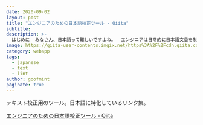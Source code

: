 ```yaml
---
date: 2020-09-02
layout: post
title: "エンジニアのための日本語校正ツール - Qiita"
subtitle: 
description: >-
  はじめに  みなさん、日本語って難しいですよね。  エンジニアは日常的に日本語文章を制作します。しかし文章の品質を保つのはとても難しい作業です。この記事ではエンジニアが日本語文章を校正する上で助けになるツールを紹介します。私たちは...
image: https://qiita-user-contents.imgix.net/https%3A%2F%2Fcdn.qiita.com%2Fassets%2Fpublic%2Farticle-ogp-background-1150d8b18a7c15795b701a55ae908f94.png?ixlib=rb-1.2.2&w=1200&mark=https%3A%2F%2Fqiita-user-contents.imgix.net%2F~text%3Fixlib%3Drb-1.2.2%26w%3D840%26h%3D380%26txt%3D%25E3%2582%25A8%25E3%2583%25B3%25E3%2582%25B8%25E3%2583%258B%25E3%2582%25A2%25E3%2581%25AE%25E3%2581%259F%25E3%2582%2581%25E3%2581%25AE%25E6%2597%25A5%25E6%259C%25AC%25E8%25AA%259E%25E6%25A0%25A1%25E6%25AD%25A3%25E3%2583%2584%25E3%2583%25BC%25E3%2583%25AB%26txt-color%3D%2523333%26txt-font%3DHiragino%2520Sans%2520W6%26txt-size%3D54%26txt-clip%3Dellipsis%26txt-align%3Dcenter%252Cmiddle%26s%3D36c72c17dd85cadbe1f3f6c1d2ee2e5d&mark-align=center%2Cmiddle&blend=https%3A%2F%2Fqiita-user-contents.imgix.net%2F~text%3Fixlib%3Drb-1.2.2%26w%3D840%26h%3D500%26txt%3D%2540masato_makino%26txt-color%3D%2523333%26txt-font%3DHiragino%2520Sans%2520W6%26txt-size%3D45%26txt-align%3Dright%252Cbottom%26s%3D06dbfe1d77d3d2b11078f3c513e9efd1&blend-align=center%2Cmiddle&blend-mode=normal&s=b63f67af5ef567a8d33b130870030f21
category: webapp
tags:
  - japanese
  - text
  - lint
author: goofmint
paginate: true
---
```

テキスト校正用のツール。日本語に特化しているリンク集。

[エンジニアのための日本語校正ツール - Qiita](https://qiita.com/masato_makino/items/3fa7983f0873c95e49e7)
